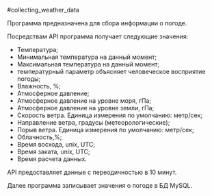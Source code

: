 #collecting_weather_data

Программа предназначена для сбора информации о погоде.

Посредствам API программа получает следующие значения:
* Температура;
* Минимальная температура на данный момент;
* Максимальная температура на данный момент;
* температурный параметр объясняет человеческое восприятие погоды;
* Влажность, %;
* Атмосферное давление;
* Атмосферное давление на уровне моря, гПа;
* Атмосферное давление на уровне земли, гПа;
* Скорость ветра. Единица измерения по умолчанию: метр/сек;
* Направление ветра, градусы (метеорологические);
* Порыв ветра. Единица измерения по умолчанию: метр/сек;
* Облачность,%;
* Время восхода, unix, UTC;
* Время заката, unix, UTC;
* Время расчета данных.

API предоставляет данные с переодичностью в 10 минут.

Далее программа записывает значения о погоде в БД MySQL.